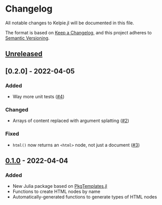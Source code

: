 # Changelog

All notable changes to Kelpie.jl will be documented in this file.

The format is based on [Keep a Changelog](https://keepachangelog.com/en/1.0.0/),
and this project adheres to [Semantic Versioning](https://semver.org/spec/v2.0.0.html).

## [Unreleased]

## [0.2.0] - 2022-04-05

### Added

- Way more unit tests ([#4](https://github.com/MillironX/Kelpie.jl/pull/4))

### Changed

- Arrays of content replaced with argument splatting ([#2](https://github.com/MillironX/Kelpie.jl/pull/2))

### Fixed

- `html()` now returns an `<html>` node, not just a document ([#3](https://github.com/MillironX/Kelpie.jl/pull/3))

## [0.1.0] - 2022-04-04

### Added

- New Julia package based on [PkgTemplates.jl](https://github.com/invenia/PkgTemplates.jl)
- Functions to create HTML nodes by name
- Automatically-generated functions to generate types of HTML nodes

[unreleased]: https://github.com/MillironX/Kelpie.jl/compare/v0.1.0...HEAD
[0.1.0]: https://github.com/MillironX/Kelpie.jl/releases/tag/v0.1.0
